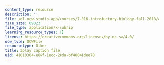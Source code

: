 ```yaml
---
content_type: resource
description: ''
file: /ol-ocw-studio-app/courses/7-016-introductory-biology-fall-2018/41010304e86f1ecc28dabf48041dee70_QTdJiG7mV40.srt
file_size: 69823
file_type: application/x-subrip
learning_resource_types: []
license: https://creativecommons.org/licenses/by-nc-sa/4.0/
ocw_type: OCWFile
resourcetype: Other
title: 3play caption file
uid: 41010304-e86f-1ecc-28da-bf48041dee70
---
```

